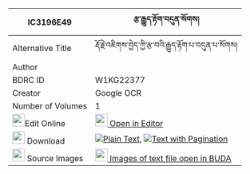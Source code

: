 |IC3196E49|རྩ་རྒྱུད་རྟོག་བདུན་སོགས། 
| --- | --- 
|Alternative Title |རྡོ་རྗེ་འཇིགས་བྱེད་ཀྱི་རྩ་བའི་རྒྱུད་རྟོག་པ་བདུན་པ་སོགས།
|Author | 
|BDRC ID | W1KG22377
|Creator | Google OCR
|Number of Volumes| 1
|<img width="25" src="https://img.icons8.com/color/25/000000/edit-property.png">Edit Online| [<img width="25" src="https://avatars.githubusercontent.com/u/45091458?s=200&v=4"> Open in Editor](http://editor.openpecha.org/IC3196E49)
|<img width="25" src="https://img.icons8.com/fluent/48/000000/download-2.png"/>  Download | [![](https://img.icons8.com/color/20/000000/txt.png)Plain Text](https://github.com/Openpecha/IC3196E49/releases/download/v2/tsagyu_tok_dun_sok_plain_IC3196E49.zip), [![](https://img.icons8.com/color/20/000000/txt.png)Text with Pagination](https://github.com/Openpecha/IC3196E49/releases/download/v2/tsagyu_tok_dun_sok_pages_IC3196E49.zip)
|<img width="25" src="https://img.icons8.com/plasticine/100/000000/pictures-folder.png"/>  Source Images | [<img width="25" src="https://library.bdrc.io/icons/BUDA-small.svg"> Images of text file open in BUDA](https://library.bdrc.io/show/bdr:W1KG22377)